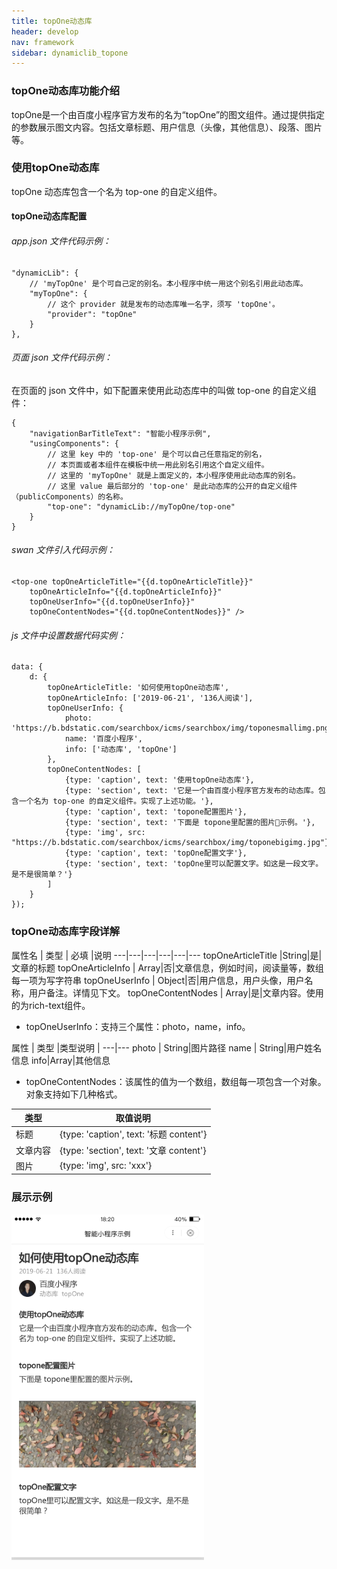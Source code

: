 ```yaml
---
title: topOne动态库
header: develop
nav: framework
sidebar: dynamiclib_topone
---
```


### topOne动态库功能介绍
topOne是一个由百度小程序官方发布的名为“topOne”的图文组件。通过提供指定的参数展示图文内容。包括文章标题、用户信息（头像，其他信息）、段落、图片等。

### 使用topOne动态库
topOne 动态库包含一个名为 top-one 的自定义组件。

#### topOne动态库配置
###### app.json 文件代码示例：

```
"dynamicLib": {
    // 'myTopOne' 是个可自己定的别名。本小程序中统一用这个别名引用此动态库。
    "myTopOne": {
        // 这个 provider 就是发布的动态库唯一名字，须写 'topOne'。
        "provider": "topOne"
    }
},
```
###### 页面 json 文件代码示例：
在页面的 json 文件中，如下配置来使用此动态库中的叫做 top-one 的自定义组件：

```
{
    "navigationBarTitleText": "智能小程序示例",
    "usingComponents": {
        // 这里 key 中的 'top-one' 是个可以自己任意指定的别名，
        // 本页面或者本组件在模板中统一用此别名引用这个自定义组件。
        // 这里的 'myTopOne' 就是上面定义的，本小程序使用此动态库的别名。
        // 这里 value 最后部分的 'top-one' 是此动态库的公开的自定义组件（publicComponents）的名称。
        "top-one": "dynamicLib://myTopOne/top-one"
    }
}
```
###### swan 文件引入代码示例：

```
<top-one topOneArticleTitle="{{d.topOneArticleTitle}}"
    topOneArticleInfo="{{d.topOneArticleInfo}}"
    topOneUserInfo="{{d.topOneUserInfo}}"
    topOneContentNodes="{{d.topOneContentNodes}}" />
```
###### js 文件中设置数据代码实例：

```
data: {
    d: {
        topOneArticleTitle: '如何使用topOne动态库',
        topOneArticleInfo: ['2019-06-21', '136人阅读'],
        topOneUserInfo: {
            photo: 'https://b.bdstatic.com/searchbox/icms/searchbox/img/toponesmallimg.png',
            name: '百度小程序',
            info: ['动态库', 'topOne']
        },
        topOneContentNodes: [
            {type: 'caption', text: '使用topOne动态库'},
            {type: 'section', text: '它是一个由百度小程序官方发布的动态库。包含一个名为 top-one 的自定义组件。实现了上述功能。'},
            {type: 'caption', text: 'topone配置图片'},
            {type: 'section', text: '下面是 topone里配置的图片示例。'},
            {type: 'img', src: "https://b.bdstatic.com/searchbox/icms/searchbox/img/toponebigimg.jpg"},
            {type: 'caption', text: 'topOne配置文字'},
            {type: 'section', text: 'topOne里可以配置文字。如这是一段文字。是不是很简单？'}
        ]
    }
});
```
### topOne动态库字段详解
属性名 |   类型 | 必填 |说明
---|---|---|---|---|---
topOneArticleTitle |String|是|文章的标题
topOneArticleInfo | Array|否|文章信息，例如时间，阅读量等，数组每一项为写字符串
topOneUserInfo | Object|否|用户信息，用户头像，用户名称，用户备注。详情见下文。
topOneContentNodes | Array|是|文章内容。使用的为rich-text组件。

- topOneUserInfo：支持三个属性：photo，name，info。  

属性 |  类型 |类型说明 | 
---|---
photo | String|图片路径
name | String|用户姓名信息
info|Array|其他信息

- topOneContentNodes：该属性的值为一个数组，数组每一项包含一个对象。对象支持如下几种格式。

类型 | 取值说明 |
---|---
标题 | {type: 'caption', text: '标题 content'}
文章内容 | {type: 'section', text: '文章 content'}
图片 | {type: 'img', src: 'xxx'}

### 展示示例

![图片](../../../img/framwork/dynamiclib-topone.png)
